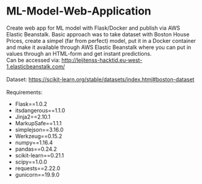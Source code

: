 # ML-Model-Web-Application
Create web app for ML model with Flask/Docker and publish via AWS Elastic Beanstalk. Basic approach was to take dataset with Boston House Prices, create a simpel (far from perfect) model, put it in a Docker container and make it available through AWS Elastic Beanstalk where you can put in values through an HTML-form and get instant predictions.
<br>
Can be accessed via: http://leijtenss-hacktid.eu-west-1.elasticbeanstalk.com/
<br><br>
Dataset: https://scikit-learn.org/stable/datasets/index.html#boston-dataset
<br><br>
Requirements:
<br>
* Flask==1.0.2
* itsdangerous==1.1.0
* Jinja2==2.10.1
* MarkupSafe==1.1.1
* simplejson==3.16.0
* Werkzeug==0.15.2
* numpy==1.16.4
* pandas==0.24.2
* scikit-learn==0.21.1
* scipy==1.0.0
* requests==2.22.0
* gunicorn==19.9.0
